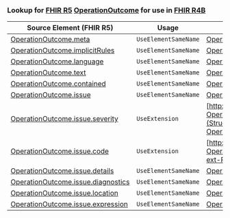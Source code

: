 ### Lookup for [FHIR R5](https://hl7.org/fhir/R5/) [OperationOutcome](https://hl7.org/fhir/R5/OperationOutcome.html) for use in [FHIR R4B](https://hl7.org/fhir/R4B/)

| Source Element (FHIR R5) | Usage | Target |
| -------------- | ----- | ------ |
| [OperationOutcome.meta](https://hl7.org/fhir/R5/OperationOutcome.html#resource) | `UseElementSameName` | [OperationOutcome.meta](https://hl7.org/fhir/R4B/OperationOutcome.html#resource) |
| [OperationOutcome.implicitRules](https://hl7.org/fhir/R5/OperationOutcome.html#resource) | `UseElementSameName` | [OperationOutcome.implicitRules](https://hl7.org/fhir/R4B/OperationOutcome.html#resource) |
| [OperationOutcome.language](https://hl7.org/fhir/R5/OperationOutcome.html#resource) | `UseElementSameName` | [OperationOutcome.language](https://hl7.org/fhir/R4B/OperationOutcome.html#resource) |
| [OperationOutcome.text](https://hl7.org/fhir/R5/OperationOutcome.html#resource) | `UseElementSameName` | [OperationOutcome.text](https://hl7.org/fhir/R4B/OperationOutcome.html#resource) |
| [OperationOutcome.contained](https://hl7.org/fhir/R5/OperationOutcome.html#resource) | `UseElementSameName` | [OperationOutcome.contained](https://hl7.org/fhir/R4B/OperationOutcome.html#resource) |
| [OperationOutcome.issue](https://hl7.org/fhir/R5/OperationOutcome.html#resource) | `UseElementSameName` | [OperationOutcome.issue](https://hl7.org/fhir/R4B/OperationOutcome.html#resource) |
| [OperationOutcome.issue.severity](https://hl7.org/fhir/R5/OperationOutcome.html#resource) | `UseExtension` | [http://hl7.org/fhir/5.0/StructureDefinition/extension-OperationOutcome.issue.severity](StructureDefinition-ext-R5-OperationOutcome.is.severity.html) |
| [OperationOutcome.issue.code](https://hl7.org/fhir/R5/OperationOutcome.html#resource) | `UseExtension` | [http://hl7.org/fhir/5.0/StructureDefinition/extension-OperationOutcome.issue.code](StructureDefinition-ext-R5-OperationOutcome.is.code.html) |
| [OperationOutcome.issue.details](https://hl7.org/fhir/R5/OperationOutcome.html#resource) | `UseElementSameName` | [OperationOutcome.issue.details](https://hl7.org/fhir/R4B/OperationOutcome.html#resource) |
| [OperationOutcome.issue.diagnostics](https://hl7.org/fhir/R5/OperationOutcome.html#resource) | `UseElementSameName` | [OperationOutcome.issue.diagnostics](https://hl7.org/fhir/R4B/OperationOutcome.html#resource) |
| [OperationOutcome.issue.location](https://hl7.org/fhir/R5/OperationOutcome.html#resource) | `UseElementSameName` | [OperationOutcome.issue.location](https://hl7.org/fhir/R4B/OperationOutcome.html#resource) |
| [OperationOutcome.issue.expression](https://hl7.org/fhir/R5/OperationOutcome.html#resource) | `UseElementSameName` | [OperationOutcome.issue.expression](https://hl7.org/fhir/R4B/OperationOutcome.html#resource) |
